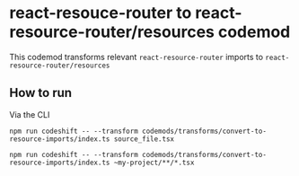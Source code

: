 # react-resouce-router to react-resource-router/resources codemod

This codemod transforms relevant `react-resource-router` imports to `react-resource-router/resources`

## How to run

Via the CLI

```
npm run codeshift -- --transform codemods/transforms/convert-to-resource-imports/index.ts source_file.tsx
```


```
npm run codeshift -- --transform codemods/transforms/convert-to-resource-imports/index.ts ~my-project/**/*.tsx
```